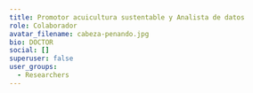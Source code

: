```yaml
---
title: Promotor acuicultura sustentable y Analista de datos
role: Colaborador
avatar_filename: cabeza-penando.jpg
bio: DOCTOR
social: []
superuser: false
user_groups:
  - Researchers
---
```

